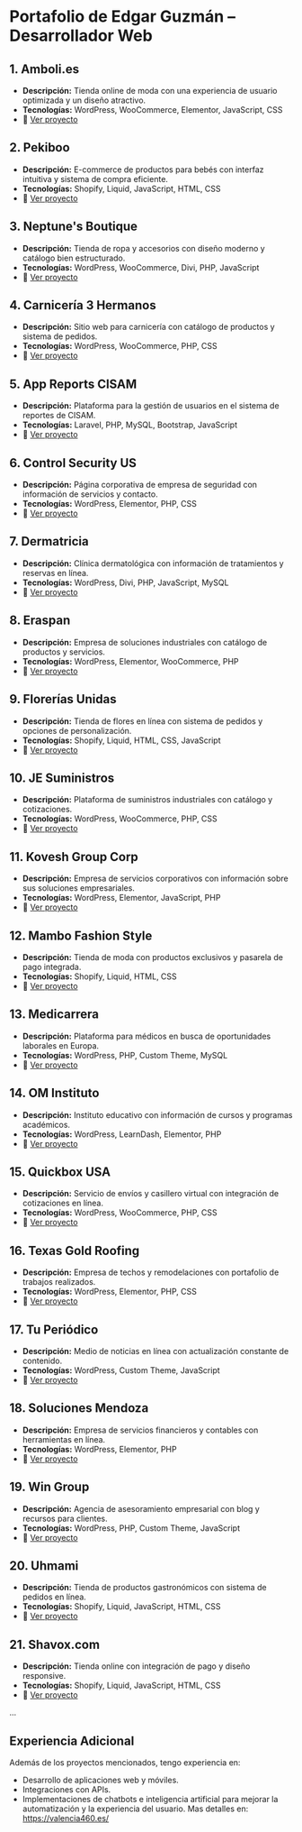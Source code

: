 # Portafolio de Edgar Guzmán – Desarrollador Web

## 1. Amboli.es
- **Descripción:** Tienda online de moda con una experiencia de usuario optimizada y un diseño atractivo.
- **Tecnologías:** WordPress, WooCommerce, Elementor, JavaScript, CSS
- 🔗 [Ver proyecto](https://amboli.es/)

## 2. Pekiboo
- **Descripción:** E-commerce de productos para bebés con interfaz intuitiva y sistema de compra eficiente.
- **Tecnologías:** Shopify, Liquid, JavaScript, HTML, CSS
- 🔗 [Ver proyecto](https://pekiboo.com/)

## 3. Neptune's Boutique
- **Descripción:** Tienda de ropa y accesorios con diseño moderno y catálogo bien estructurado.
- **Tecnologías:** WordPress, WooCommerce, Divi, PHP, JavaScript
- 🔗 [Ver proyecto](https://neptunesboutique.com/)

## 4. Carnicería 3 Hermanos
- **Descripción:** Sitio web para carnicería con catálogo de productos y sistema de pedidos.
- **Tecnologías:** WordPress, WooCommerce, PHP, CSS
- 🔗 [Ver proyecto](https://carniceria3hermanos.com/)

## 5. App Reports CISAM
- **Descripción:** Plataforma para la gestión de usuarios en el sistema de reportes de CISAM.
- **Tecnologías:** Laravel, PHP, MySQL, Bootstrap, JavaScript
- 🔗 [Ver proyecto](http://appreports.cisam.com.do/Usuarios/Create)

## 6. Control Security US
- **Descripción:** Página corporativa de empresa de seguridad con información de servicios y contacto.
- **Tecnologías:** WordPress, Elementor, PHP, CSS
- 🔗 [Ver proyecto](https://controlsecurityus.com/)

## 7. Dermatricia
- **Descripción:** Clínica dermatológica con información de tratamientos y reservas en línea.
- **Tecnologías:** WordPress, Divi, PHP, JavaScript, MySQL
- 🔗 [Ver proyecto](https://dermatricia.com/)

## 8. Eraspan
- **Descripción:** Empresa de soluciones industriales con catálogo de productos y servicios.
- **Tecnologías:** WordPress, Elementor, WooCommerce, PHP
- 🔗 [Ver proyecto](https://eraspan.com/)

## 9. Florerías Unidas
- **Descripción:** Tienda de flores en línea con sistema de pedidos y opciones de personalización.
- **Tecnologías:** Shopify, Liquid, HTML, CSS, JavaScript
- 🔗 [Ver proyecto](https://floreriasunidas.com/)

## 10. JE Suministros
- **Descripción:** Plataforma de suministros industriales con catálogo y cotizaciones.
- **Tecnologías:** WordPress, WooCommerce, PHP, CSS
- 🔗 [Ver proyecto](https://www.jesuministros.com/)

## 11. Kovesh Group Corp
- **Descripción:** Empresa de servicios corporativos con información sobre sus soluciones empresariales.
- **Tecnologías:** WordPress, Elementor, JavaScript, PHP
- 🔗 [Ver proyecto](https://koveshgroupcorp.com/)

## 12. Mambo Fashion Style
- **Descripción:** Tienda de moda con productos exclusivos y pasarela de pago integrada.
- **Tecnologías:** Shopify, Liquid, HTML, CSS
- 🔗 [Ver proyecto](https://mambofashionstyle.com/)

## 13. Medicarrera
- **Descripción:** Plataforma para médicos en busca de oportunidades laborales en Europa.
- **Tecnologías:** WordPress, PHP, Custom Theme, MySQL
- 🔗 [Ver proyecto](https://medicarrera.com/)

## 14. OM Instituto
- **Descripción:** Instituto educativo con información de cursos y programas académicos.
- **Tecnologías:** WordPress, LearnDash, Elementor, PHP
- 🔗 [Ver proyecto](https://ominstituto.com/)

## 15. Quickbox USA
- **Descripción:** Servicio de envíos y casillero virtual con integración de cotizaciones en línea.
- **Tecnologías:** WordPress, WooCommerce, PHP, CSS
- 🔗 [Ver proyecto](https://www.quickboxusa.com.sv/)

## 16. Texas Gold Roofing
- **Descripción:** Empresa de techos y remodelaciones con portafolio de trabajos realizados.
- **Tecnologías:** WordPress, Elementor, PHP, CSS
- 🔗 [Ver proyecto](https://texasgoldroofing.com/)

## 17. Tu Periódico
- **Descripción:** Medio de noticias en línea con actualización constante de contenido.
- **Tecnologías:** WordPress, Custom Theme, JavaScript
- 🔗 [Ver proyecto](https://tuperiodico.net/)

## 18. Soluciones Mendoza
- **Descripción:** Empresa de servicios financieros y contables con herramientas en línea.
- **Tecnologías:** WordPress, Elementor, PHP
- 🔗 [Ver proyecto](https://solucionesmendoza.es/)

## 19. Win Group
- **Descripción:** Agencia de asesoramiento empresarial con blog y recursos para clientes.
- **Tecnologías:** WordPress, PHP, Custom Theme, JavaScript
- 🔗 [Ver proyecto](https://www.wingroup.do/)

## 20. Uhmami
- **Descripción:** Tienda de productos gastronómicos con sistema de pedidos en línea.
- **Tecnologías:** Shopify, Liquid, JavaScript, HTML, CSS
- 🔗 [Ver proyecto](https://uhmami.es/)

## 21. Shavox.com
- **Descripción:** Tienda online con integración de pago y diseño responsive.
- **Tecnologías:** Shopify, Liquid, JavaScript, HTML, CSS
- 🔗 [Ver proyecto](https://shavox.com/)

...

## Experiencia Adicional

Además de los proyectos mencionados, tengo experiencia en:
- Desarrollo de aplicaciones web y móviles.
- Integraciones con APIs.
- Implementaciones de chatbots e inteligencia artificial para mejorar la automatización y la experiencia del usuario.
Mas detalles en: https://valencia460.es/
